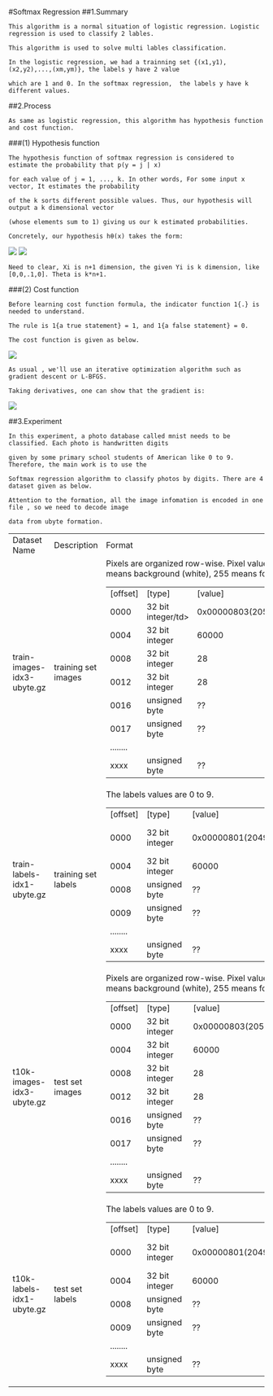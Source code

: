 #Softmax Regression
##1.Summary

    This algorithm is a normal situation of logistic regression. Logistic regression is used to classify 2 lables. 
    
    This algorithm is used to solve multi lables classification.

    In the logistic regression, we had a trainning set {(x1,y1),(x2,y2),...,(xm,ym)}, the labels y have 2 value 
    
    which are 1 and 0. In the softmax regression,  the labels y have k different values.
    
##2.Process
    

    As same as logistic regression, this algorithm has hypothesis function and cost function.
    
###(1) Hypothesis function
    
    The hypothesis function of softmax regression is considered to estimate the probability that p(y = j | x) 
    
    for each value of j = 1, ..., k. In other words, For some input x vector, It estimates the probability 
    
    of the k sorts different possible values. Thus, our hypothesis will output a k dimensional vector 
    
    (whose elements sum to 1) giving us our k estimated probabilities. 
    
    Concretely, our hypothesis hθ(x) takes the form:
    
<img src="http://chart.googleapis.com/chart?cht=tx&chl=h_%7B%5Ctheta%7D(x%5E%7B(i)%7D)%3D%5B%20p(y%5E%7B(i)%7D%3D1%7Cx%5E%7B(i)%7D%3B%5Ctheta)%2C%20p(y%5E%7B(i)%7D%3D2%7Cx%5E%7B(i)%7D%3B%5Ctheta)%2C...%20%2Cp(y%5E%7B(i)%7D%3Dk%7Cx%5E%7B(i)%7D%3B%5Ctheta)%5D%5E%7BT%7D" style="border:none;" />
    
<img src="http://chart.googleapis.com/chart?cht=tx&chl=%3D%5Cfrac%7B1%7D%7B%5Csum_%7Bj%3D1%7D%5Ek%20e%5E%7B%5Ctheta_%7Bj%7D%5E%7BT%7Dx%5E%7B(i)%7D%7D%7D%5B%0Ae%5E%7B%5Ctheta_%7B1%7D%5E%7BT%7Dx%5E%7B(i)%7D%7D%2C%5C%20%5C%20%5C%20%0Ae%5E%7B%5Ctheta_%7B2%7D%5E%7BT%7Dx%5E%7B(i)%7D%7D%2C%5C%20%5C%20%5C%20%0A.%5C%20%5C%20%5C%20.%20%5C%20%5C%20%5C.%5C%20%5C%20%5C%20%2C%0Ae%5E%7B%5Ctheta_%7Bk%7D%5E%7BT%7Dx%5E%7B(i)%7D%7D%0A%5D%5E%7BT%7D" style="border:none;" />

    Need to clear, Xi is n+1 dimension, the given Yi is k dimension, like [0,0,.1,0]. Theta is k*n+1.
    
###(2) Cost function

    Before learning cost function formula, the indicator function 1{.} is needed to understand.
    
    The rule is 1{a true statement} = 1, and 1{a false statement} = 0. 
    
    The cost function is given as below.
    
<img src="http://chart.googleapis.com/chart?cht=tx&chl=J(%5Ctheta)%3D-%5Cfrac%7B1%7D%7Bm%7D%5B%7B%5Csum_%7Bi%3D1%7D%5Em%20%5Csum_%7Bj%3D1%7D%5Ek%201%7By%5E%7B(i)%7D%3D1%7Dlog%5Cfrac%7Be%5E%7B%20%5Ctheta_%7Bj%7D%5E%7BT%7Dx%5E%7B(i)%7D%20%20%20%7D%7D%7B%20%5Csum_%7Bl%3D1%7D%5Ek%20e%5E%7B%20%5Ctheta_%7Bl%7D%5E%7BT%7Dx%5E%7B(i)%7D%7D%7D%5D" style="border:none;" />

    As usual , we'll use an iterative optimization algorithm such as gradient descent or L-BFGS. 
    
    Taking derivatives, one can show that the gradient is:
    
<img src="http://chart.googleapis.com/chart?cht=tx&chl=%5Cnabla%20_%7B%5Ctheta_%7Bj%7D%7DJ(%5Ctheta)%3D-%5Cfrac%7B1%7D%7Bm%7D%5Csum_%7Bi%3D1%7D%5Em%20%5B%7B%0Ax%5E%7B(i)%7D(1%5C%7By%5E%7B(i)%7D%3Dj%5C%7D-p(y%5E%7B(i)%7D%3Dj%7Cx%5E%7B(i)%7D%3A%5Ctheta))%20%20%20%7D%5D" style="border:none;" />
    
##3.Experiment

    In this experiment, a photo database called mnist needs to be classified. Each photo is handwritten digits 
    
    given by some primary school students of American like 0 to 9. Therefore, the main work is to use the 
    
    Softmax regression algorithm to classify photos by digits. There are 4 dataset given as below.
    
    Attention to the formation, all the image infomation is encoded in one file , so we need to decode image 
    
    data from ubyte formation.
    
<table>
<tr>
<td> Dataset Name </td><td> Description </td><td> Format </td>
</tr>
<td>train-images-idx3-ubyte.gz</td><td>training set images</td>
<td> 
<table>
<tr>
<td>[offset]</td><td>[type] </td><td> [value] </td><td>[description]</td>
</tr>
<tr>
<td>0000</td><td>32 bit integer/td><td>0x00000803(2051)</td><td>magic number</td>
</tr>
<tr>
<td>0004</td><td>32 bit integer</td><td>60000</td><td>number of images</td>
</tr>
<tr>
<td>0008</td><td>32 bit integer</td><td>28</td><td>number of rows</td>
</tr>
<tr>
<td>0012</td><td>32 bit integer</td><td>28</td><td>number of columns</td>
</tr>
<tr>
<td>0016</td><td>unsigned byte</td><td>??</td><td>pixel</td>
</tr>
<tr>
<td>0017</td><td>unsigned byte</td><td>??</td><td>pixel</td>
</tr>
<tr>
<td>........</td><td> </td><td> </td><td></td>
</tr>
<tr>
<td>xxxx</td><td>unsigned byte</td><td>??</td><td>pixel</td>
</tr>
<tr>
Pixels are organized row-wise. Pixel values are 0 to 255. 0 means background (white), 255 means foreground (black).
</tr>
<tr>
</table>
</td>
</tr>
<tr>
<td>train-labels-idx1-ubyte.gz</td><td>training set labels</td>
<td> 
<table>
<tr>
<td>[offset]</td><td>[type]</td><td>[value]</td><td>[description] </td>
</tr>
<tr>
<td>0000</td><td>32 bit integer</td><td>0x00000801(2049)</td><td>magic number (MSB first)</td>
</tr>
<tr>
<td>0004</td><td>32 bit integer</td><td>60000</td><td>number of items</td>
</tr>
<tr>
<td>0008</td><td>unsigned byte</td><td>??</td><td>label</td>
</tr>
<tr>
<td>0009</td><td>unsigned byte</td><td>??</td><td>label</td>
</tr>
<tr><td>........</td><td> </td><td></td><td></td></tr>
<tr>
<td>xxxx</td><td>unsigned byte</td><td>??</td><td>label </td>
</tr>
<tr>
The labels values are 0 to 9. 
</tr>
</table>
</td>
</tr>
<tr>
<td>t10k-images-idx3-ubyte.gz</td><td>test set images</td>
<td> 
<table>
<tr>
<td>[offset]</td><td>[type]</td><td>[value]</td><td>[description] </td>
</tr>
<tr>
<td>0000</td><td>32 bit integer</td><td>0x00000803(2051)</td><td>magic number</td>
</tr>
<tr>
<td>0004</td><td>32 bit integer</td><td>60000</td><td>number of images</td>
</tr>
<tr>
<td>0008</td><td>32 bit integer</td><td>28</td><td>number of rows</td>
</tr>
<tr>
<td>0012</td><td>32 bit integer</td><td>28</td><td>number of columns</td>
</tr>
<tr>
<td>0016</td><td>unsigned byte</td><td>??</td><td>pixel</td>
</tr>
<tr>
<td>0017</td><td>unsigned byte</td><td>?? </td><td>pixel</td>
</tr>
<tr>
<td>........</td><td> </td><td></td><td></td>
</tr>
<tr>
<td>xxxx</td><td>unsigned byte</td><td>??</td><td>pixel</td>
</tr>
<tr>
Pixels are organized row-wise. Pixel values are 0 to 255. 0 means background (white), 255 means foreground (black).
</tr>
<tr>
</table>
</td>
</tr>
<tr>
<td>t10k-labels-idx1-ubyte.gz</td><td>test set labels</td>
<td> 
<table>
<tr>
<td>[offset]</td><td>[type]</td><td>[value]</td><td>[description]</td>
</tr>
<tr>
<td>0000</td><td>32 bit integer</td><td>0x00000801(2049) </td><td>magic number (MSB first)</td>
</tr>
<tr>
<td>0004</td><td>32 bit integer</td><td>60000</td><td>number of items</td>
</tr>
<tr>
<td>0008</td><td>unsigned byte </td><td>??</td><td>label</td>
</tr>
<tr>
<td>0009</td><td>unsigned byte    </td><td>??</td><td>label  </td>
</tr>
<tr><td>........</td><td> </td><td></td><td></td></tr>
<tr>
<td>xxxx</td><td>unsigned byte</td><td>?? </td><td>label </td>
</tr>
<tr>
The labels values are 0 to 9. 
</tr>
</table>
</td>
</tr>
</table>
    
    
    
    
    
    
    
    
